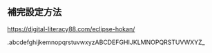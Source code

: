 ## 補完設定方法
https://digital-literacy88.com/eclipse-hokan/

.abcdefghijkemnopqrstuvwxyzABCDEFGHIJKLMNOPQRSTUVWXYZ_

## 